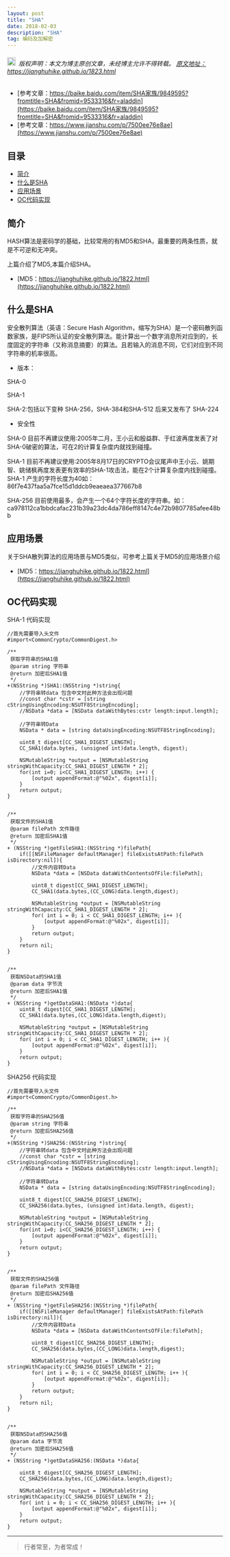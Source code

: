 ```yaml
---
layout: post
title: "SHA"
date: 2018-02-03 
description: "SHA"
tag: 编码及加解密
---
```



<h6>
  <img src="https://robotkang-1257995526.cos.ap-chengdu.myqcloud.com/icon/copyright.png" alt="copyright" style="display:inline;margin-bottom: -5px;" width="20" height="20"> 版权声明：本文为博主原创文章，未经博主允许不得转载。

  <a target="_blank" href="https://jianghuhike.github.io/1823.html">
  原文地址：https://jianghuhike.github.io/1823.html 
  </a>
</h6>

- [参考文章：https://baike.baidu.com/item/SHA家族/9849595?fromtitle=SHA&fromid=9533316&fr=aladdin](https://baike.baidu.com/item/SHA家族/9849595?fromtitle=SHA&fromid=9533316&fr=aladdin)
- [参考文章：https://www.jianshu.com/p/7500ee76e8ae](https://www.jianshu.com/p/7500ee76e8ae)


## 目录
* [简介](#content0)
* [什么是SHA](#content1)
* [应用场景](#content2)
* [OC代码实现](#content3)


## <a id="content0"></a> 简介
HASH算法是密码学的基础，比较常用的有MD5和SHA，最重要的两条性质，就是不可逆和无冲突。

上篇介绍了MD5,本篇介绍SHA。
- [MD5：https://jianghuhike.github.io/1822.html](https://jianghuhike.github.io/1822.html)

## <a id="content1"></a> 什么是SHA
安全散列算法（英语：Secure Hash Algorithm，缩写为SHA）是一个密码散列函数家族，是FIPS所认证的安全散列算法。能计算出一个数字消息所对应到的，长度固定的字符串（又称消息摘要）的算法。且若输入的消息不同，它们对应到不同字符串的机率很高。

- 版本：

SHA-0
 
SHA-1
 
SHA-2:包括以下变种 SHA-256，SHA-384和SHA-512 后来又发布了 SHA-224

- 安全性

SHA-0 目前不再建议使用:2005年二月，王小云和殷益群、于红波再度发表了对SHA-0破密的算法，可在2的计算复杂度内就找到碰撞。

SHA-1 目前不再建议使用:2005年8月17日的CRYPTO会议尾声中王小云、姚期智、姚储枫再度发表更有效率的SHA-1攻击法，能在2个计算复杂度内找到碰撞。SHA-1 产生的字符长度为40如：
86f7e437faa5a7fce15d1ddcb9eaeaea377667b8

SHA-256 目前使用最多，会产生一个64个字符长度的字符串。如：
ca978112ca1bbdcafac231b39a23dc4da786eff8147c4e72b9807785afee48bb

## <a id="content2"></a> 应用场景

关于SHA散列算法的应用场景与MD5类似，可参考上篇关于MD5的应用场景介绍

- [MD5：https://jianghuhike.github.io/1822.html](https://jianghuhike.github.io/1822.html)




## <a id="content3"></a> OC代码实现
SHA-1 代码实现
```objc
//首先需要导入头文件 
#import<CommonCrypto/CommonDigest.h>

/**
 获取字符串的SHA1值
 @param string 字符串
 @return 加密后SHA1值
 */
+(NSString *)SHA1:(NSString *)string{
    //字符串转data 包含中文时此种方法会出现问题
    //const char *cstr = [string cStringUsingEncoding:NSUTF8StringEncoding];
    //NSData *data = [NSData dataWithBytes:cstr length:input.length];

    //字符串转Data
    NSData * data = [string dataUsingEncoding:NSUTF8StringEncoding];
    
    uint8_t digest[CC_SHA1_DIGEST_LENGTH];
    CC_SHA1(data.bytes, (unsigned int)data.length, digest);
    
    NSMutableString *output = [NSMutableString stringWithCapacity:CC_SHA1_DIGEST_LENGTH * 2];
    for(int i=0; i<CC_SHA1_DIGEST_LENGTH; i++) {
        [output appendFormat:@"%02x", digest[i]];
    }
    return output;
}


/**
 获取文件的SHA1值
 @param filePath 文件路径
 @return 加密后SHA1值
 */
+ (NSString *)getFileSHA1:(NSString *)filePath{
    if([[NSFileManager defaultManager] fileExistsAtPath:filePath isDirectory:nil]){
        //文件内容转Data
        NSData *data = [NSData dataWithContentsOfFile:filePath];
        
        uint8_t digest[CC_SHA1_DIGEST_LENGTH];
        CC_SHA1(data.bytes,(CC_LONG)data.length,digest);
        
        NSMutableString *output = [NSMutableString stringWithCapacity:CC_SHA1_DIGEST_LENGTH * 2];
        for( int i = 0; i < CC_SHA1_DIGEST_LENGTH; i++ ){
            [output appendFormat:@"%02x", digest[i]];
        }
        return output;
    }
    return nil;
}


/**
 获取NSData的SHA1值
 @param data 字节流
 @return 加密后SHA1值
 */
+ (NSString *)getDataSHA1:(NSData *)data{
    uint8_t digest[CC_SHA1_DIGEST_LENGTH];
    CC_SHA1(data.bytes,(CC_LONG)data.length,digest);
    
    NSMutableString *output = [NSMutableString stringWithCapacity:CC_SHA1_DIGEST_LENGTH * 2];
    for( int i = 0; i < CC_SHA1_DIGEST_LENGTH; i++ ){
        [output appendFormat:@"%02x", digest[i]];
    }
    return output;
}
```

SHA256 代码实现
```objc
//首先需要导入头文件 
#import<CommonCrypto/CommonDigest.h>

/**
 获取字符串的SHA256值
 @param string 字符串
 @return 加密后SHA256值
 */
+(NSString *)SHA256:(NSString *)string{
    //字符串转data 包含中文时此种方法会出现问题
    //const char *cstr = [string cStringUsingEncoding:NSUTF8StringEncoding];
    //NSData *data = [NSData dataWithBytes:cstr length:input.length];

    //字符串转Data
    NSData * data = [string dataUsingEncoding:NSUTF8StringEncoding];
    
    uint8_t digest[CC_SHA256_DIGEST_LENGTH];
    CC_SHA256(data.bytes, (unsigned int)data.length, digest);
    
    NSMutableString *output = [NSMutableString stringWithCapacity:CC_SHA256_DIGEST_LENGTH * 2];
    for(int i=0; i<CC_SHA256_DIGEST_LENGTH; i++) {
        [output appendFormat:@"%02x", digest[i]];
    }
    return output;
}


/**
 获取文件的SHA256值
 @param filePath 文件路径
 @return 加密后SHA256值
 */
+ (NSString *)getFileSHA256:(NSString *)filePath{
    if([[NSFileManager defaultManager] fileExistsAtPath:filePath isDirectory:nil]){
        //文件内容转Data
        NSData *data = [NSData dataWithContentsOfFile:filePath];
        
        uint8_t digest[CC_SHA256_DIGEST_LENGTH];
        CC_SHA256(data.bytes,(CC_LONG)data.length,digest);
        
        NSMutableString *output = [NSMutableString stringWithCapacity:CC_SHA256_DIGEST_LENGTH * 2];
        for( int i = 0; i < CC_SHA256_DIGEST_LENGTH; i++ ){
            [output appendFormat:@"%02x", digest[i]];
        }
        return output;
    }
    return nil;
}


/**
 获取NSData的SHA256值
 @param data 字节流
 @return 加密后SHA256值
 */
+ (NSString *)getDataSHA256:(NSData *)data{
    
    uint8_t digest[CC_SHA256_DIGEST_LENGTH];
    CC_SHA256(data.bytes,(CC_LONG)data.length,digest);

    NSMutableString *output = [NSMutableString stringWithCapacity:CC_SHA256_DIGEST_LENGTH * 2];
    for( int i = 0; i < CC_SHA256_DIGEST_LENGTH; i++ ){
        [output appendFormat:@"%02x", digest[i]];
    }
    return output;
}
```

----------
>  行者常至，为者常成！


